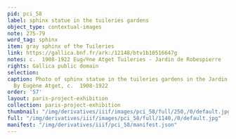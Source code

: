 ```yaml
---
pid: pci_58
label: sphinx statue in the tuileries gardens
object_type: contextual-images
note: 275-79
word_tag: sphinx
item: gray sphinx of the Tuileries
link: https://gallica.bnf.fr/ark:/12148/btv1b10516647g
notes: c.  1908-1922 Eug√®ne Atget Tuileries - Jardin de Robespierre
rights: Gallica public domain
selection: 
caption: Photo of sphinx statue in the tuileries gardens in the Jardin de Robespierre.
  By Eugène Atget, c.  1908-1922
order: '57'
layout: paris-project-exhibition
collection: paris-project-exhibition
thumbnail: "/img/derivatives/iiif/images/pci_58/full/250,/0/default.jpg"
full: "/img/derivatives/iiif/images/pci_58/full/1140,/0/default.jpg"
manifest: "/img/derivatives/iiif/pci_58/manifest.json"
---
```

